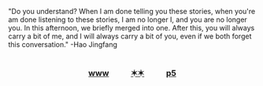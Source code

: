 <!---
Inspiration from Nida Khan's Tutorial: https://www.sitepoint.com/github-profile-readme/
--->

<!--- Header Section --->
<div id="header">

  <!--- PFP is the original starwalker from Toby Fox's deltarune 
  <img src="https://64.media.tumblr.com/66e6e917aff09353134d6354663e2cd6/9870ac119e3c1274-56/s1280x1920/1b6e27ef27847091890babad5cbb4e6586206a3e.gifv" width="150"/> --->


  <p>"Do you understand? When I am done telling you these stories, when you're am done listening to these stories, I am no longer I, and you are no longer you. In this afternoon, we briefly merged into one. After this, you will always carry a bit of me, and I will always carry a bit of you, even if we both forget this conversation." -Hao Jingfang

<br/>
<br/>

  <h3 align="center">
    <a href="https://www.cbannon.com">www</a> &emsp; &emsp;
    <a href="https://www.are.na/christopher-bannon">✶✶</a> &emsp; &emsp;
    <a href="https://editor.p5js.org/Cbannon35/collections/G5T1-WVVQ">p5</a>
  </h3>

</div>




<!---
Cbannon35/Cbannon35 is a ✨ special ✨ repository because its `README.md` (this file) appears on your GitHub profile.
You can click the Preview link to take a look at your changes.
--->
